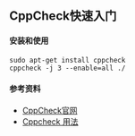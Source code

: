 ## CppCheck快速入门

#### 安装和使用

```shell
sudo apt-get install cppcheck
cppcheck -j 3 --enable=all ./ 

```

#### 参考资料

+ [CppCheck官网](http://cppcheck.net/)
+ [Cppcheck 用法](https://blog.csdn.net/liang19890820/article/details/52778149)

